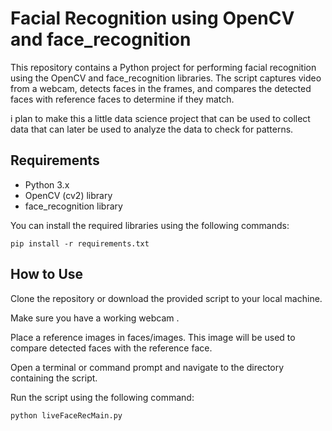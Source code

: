 # Facial Recognition using OpenCV and face_recognition

This repository contains a Python project for performing facial recognition using the OpenCV and face_recognition libraries. The script captures video from a webcam, detects faces in the frames, and compares the detected faces with reference faces to determine if they match.

i plan to make this a little data science project that can be used to collect data that can later be used to analyze the data to check for patterns.

## Requirements

- Python 3.x
- OpenCV (cv2) library
- face_recognition library

You can install the required libraries using the following commands:

```
pip install -r requirements.txt
```
## How to Use
Clone the repository or download the provided script to your local machine.

Make sure you have a working webcam .

Place a reference images in faces/images. This image will be used to compare detected faces with the reference face.

Open a terminal or command prompt and navigate to the directory containing the script.

Run the script using the following command:

```python liveFaceRecMain.py```


